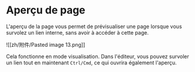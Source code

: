 # Aperçu de page

L'aperçu de la page vous permet de prévisualiser une page lorsque vous survolez un lien interne, sans avoir à accéder à cette page.

![[zh/附件/Pasted image 13.png]]

Cela fonctionne en mode visualisation. Dans l'éditeur, vous pouvez survoler un lien tout en maintenant `Ctrl/Cmd`, ce qui ouvrira également l'aperçu.
